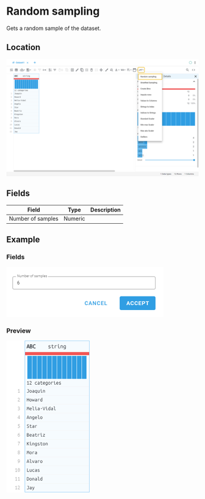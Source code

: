 # Random sampling
Gets a random sample of the dataset.
## Location
![Random sampling on the interface](../../docs/screenshots/location/sample_n.png)
## Fields
Field | Type | Description
----- | ---- | -----------
Number of samples | Numeric | 
## Example
### Fields
![Random sampling fields](../../docs/screenshots/form/sample_n.png)
### Preview
![Random sampling example](../../docs/screenshots/table/sample_n.png)